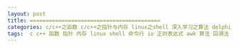 ```yaml
---
layout: post
title: =========================================
categories: c/c++之函数 c/c++之指针与内存 linux之shell 深入学习之算法 delphi之多线程 delphi之系统调用 delphi之基础语法 delphi之异常处理 软件质量之稳定性 delphi之指针与内存 delphi之函数 delphi之dll delphi之容器类 编程人生 delphi之面向对象 delphi之字符串 深入学习之编译原理 delphi之时间日期 delphi之精确使用api delphi之文件操作 软件质量之可配置 深入学习之操作系统 java之设计模式 java之面向对象 深入学习之面向对象 深入学习之设计模式 好资源之环境搭建 好资源之常见问题解决 数据库之sql 好资源之开发小纸条 linux之常用命令 delphi之应用程序框架 delphi之控件 好资源之开发神器 linux之基础 深入学习之网络原理 c/c++之预处理 c/c++之面向对象 软件质量之内存管理 深入学习之内存管理 软件质量之性能 c/c++之字符串 delphi之常见网络包解析 delphi之数据库编程 好资源之开源项目 项目管理之版本控制 好资源之学习资源 深入学习之数据库原理 python之基础 学习计划 开发总结 数据库之oracle c/c++之多线程 c/c++之dll 深入学习之多线程 项目管理之测试 python之网络爬虫 python之函数 python之学习笔记 python之函数式编程 python之web框架 python之web开发 python之多线程 python之网络编程 python之多进程 python之数据库编程 数据库之mysql delphi之流 delphi之多进程 金融证券知识 python之异常处理 python之动态类型 python之内存管理 delphi之消息机制 windows之消息机制 深入学习之数据结构 重学算法与数据结构 python之面向对象 java之内存管理 前端之html 重学html 前端之css 重学css 软件质量之开发规范 好资源之开发工具 数据库之sqlserver c/c++之精确使用api 软件质量之资源管理 
tags:  c c++ 函数 指针 内存 linux shell 命令行 io 正则表达式 awk 算法 回溯法 排序 冒泡排序 delphi 集合 多线程 windows api 异常 异常处理 dll uses 枚举 数组 教程 博客 论坛 property 字符串 面向对象 oop 编译原理 类型转换 封装 重用 时间 日期 string ini 事件 互斥 信号 计时器 编译 链接 动态链接 静态链接 tthread freeonterminate java 设计模式 ubuntu 双系统 y470 lamp php apache mysql 显卡 jdk android ibus 数据库 sql 文件操作 文件搜索 命令搜索 字符串搜索 帮助命令 压缩 关机 重启 tedit tlable 挂载 vim 磁盘管理 格式化 用户 用户组 vcl synchronize 网络 预处理 宏 开发工具 make makefile gcc 构造 析构 tlist tobjectlist tstack tqueue new dispose getmen freemem 内存泄漏 文件 目录 format trim gdb 调试 函数指针 线程 tstringgrid xml stringreplace sharemem record 野指针 控件 ado oracle adoquery ora-00937 开源项目 编辑器 sublime github git 版本控制 google 编程人生 red-hat ifconfig ip firefox 浏览器 dpr application markdown 排版 oleinitialize coinitialize coinitializeex afxoleinit com ole foxpro dbf vfp 接口 jekyll python python2 python3 lisp ruby out FillChar 拷贝构造函数 学习 计划 总结 hint 内存管理 开发规范 测试 bde 学习计划 开发总结 源代码 爬虫 urllib urllib2 urlerror httperror cookie beautifulsoup 存储过程 plsql 弹出框 函数式编程 django flask web http html 服务器 框架 多线程同步 网络编程 tcp udp socket 多进程 操作系统 unix 流 文件流 内存流 互斥量 线程同步 集合竞价 连续竞价 席位 托管模式 指定模式 交易席位 主席位 持仓席位 股东 decorator 函数对象 动态类型 上下文管理器 闭包 垃圾回收机制 基金 开放式基金 ETF LOF 货币基金 黄金ETF 证券 IT 金融 大宗交易 新三板 股转 做市 港股通 公司行为 A股 B股 H股 N股 S股 ST股 PT股 权证 期权 期权合约 个股期权合约 做空 买空 卖空 消息机制 消息系统 tobject 类 对象 金融证券 股票 债券 句柄 数据结构 单链表 链表 双向链表 栈 队列 adoconnection 死锁 ora-00060 离散数学 哈希表 链式哈希表 ascii 字符编码 开地址哈希表 线程安全 finally 二叉树 树 二叉搜索树 搜索 AVL树 平衡 二叉平衡树 堆 最大值堆 最小值堆 优先级队列 TListView TListItem TListColumn TCheckBox TRadioButton 图 邻接表链表 插入排序 快速排序 归并排序 浮点数 整数 整数溢出 前端 css isp javascript 建站 视频 音频 媒体 UI 跨语言 Timer IDE VC++ 数据库原理 TComboBox SQLServer 共享内存 消息 memset strcpy strncpy 汉字 字符 数组越界 结构体 WinAPI Windows Linux 内存泄露 窗体 windbg 开发神器 procdump 
---
```

